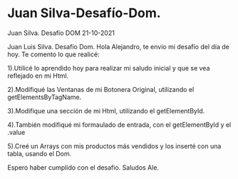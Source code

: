 # Juan Silva-Desafío-Dom.
Juan Silva. Desafío DOM 21-10-2021

Juan Luis Silva. Desafío Dom.
Hola Alejandro, te envío mi desafío del día de hoy.
Te comento lo que realicé:

1).Utilicé lo aprendido hoy para realizar mi saludo inicial y que se vea reflejado en mi Html.

2).Modifiqué las Ventanas de mi Botonera Original, utilizando el getElementsByTagName.

3).Modifique una sección de mi Html, utilizando el getElementById.

4).También modifiqué mi formaulado de entrada, con el getElementById y el .value

5).Creé un Arrays con mis productos más vendidos y los inserté con una tabla, usando el Dom.


Espero haber cumplido con el desafio. Saludos Ale.
